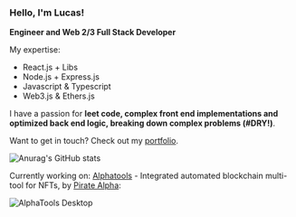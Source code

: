 ### Hello, I'm Lucas!
**Engineer and Web 2/3 Full Stack Developer**

My expertise:
- React.js + Libs
- Node.js + Express.js
- Javascript & Typescript
- Web3.js & Ethers.js

I have a passion for **leet code, complex front end implementations and optimized back end logic, breaking down complex problems (#DRY!)**.

Want to get in touch? Check out my [portfolio](https://lucasvaz.info).

![Anurag's GitHub stats](https://github-readme-stats.vercel.app/api?username=lucasvazo&show_icons=true&theme=transparent&count_private=true)

Currently working on:
[Alphatools](https://twitter.com/alphatoolsbot) - Integrated automated blockchain multi-tool for NFTs, by [Pirate Alpha](https://twitter.com/PirateAlphaNFT):

![AlphaTools Desktop](https://drive.google.com/uc?export=view&id=1Zd1vugjgO9iZrwQDOpzm4Z5PToW0ex6y)
